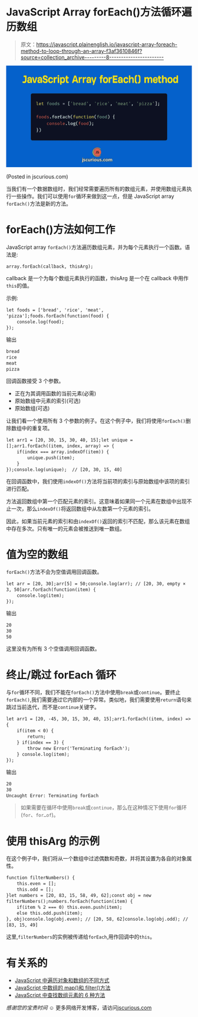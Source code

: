 # JavaScript Array forEach()方法循环遍历数组

> 原文：<https://javascript.plainenglish.io/javascript-array-foreach-method-to-loop-through-an-array-f3af3610846f?source=collection_archive---------8----------------------->

![](img/497da15bc494cfd6d4b10b8e37edd7d0.png)

(Posted in jscurious.com)

当我们有一个数据数组时，我们经常需要遍历所有的数组元素，并使用数组元素执行一些操作。我们可以使用`for`循环来做到这一点，但是 JavaScript array `forEach()`方法是新的方法。

# forEach()方法如何工作

JavaScript array `forEach()`方法遍历数组元素，并为每个元素执行一个函数。语法是:

```
array.forEach(callback, thisArg);
```

callback 是一个为每个数组元素执行的函数，thisArg 是一个在 callback 中用作`this`的值。

示例:

```
let foods = ['bread', 'rice', 'meat', 'pizza'];foods.forEach(function(food) {
    console.log(food);
});
```

输出

```
bread
rice
meat
pizza
```

回调函数接受 3 个参数。

*   正在为其调用函数的当前元素(必需)
*   原始数组中元素的索引(可选)
*   原始数组(可选)

让我们看一个使用所有 3 个参数的例子。在这个例子中，我们将使用`forEach()`删除数组中的重复项。

```
let arr1 = [20, 30, 15, 30, 40, 15];let unique = [];arr1.forEach((item, index, array) => {
    if(index === array.indexOf(item)) {
        unique.push(item);
    }
});console.log(unique);  // [20, 30, 15, 40]
```

在回调函数中，我们使用`indexOf()`方法将当前项的索引与原始数组中该项的索引进行匹配。

方法返回数组中第一个匹配元素的索引。这意味着如果同一个元素在数组中出现不止一次，那么`indexOf()`将返回数组中从左数第一个元素的索引。

因此，如果当前元素的索引和由`indexOf()`返回的索引不匹配，那么该元素在数组中存在多次。只有唯一的元素会被推送到唯一数组。

# 值为空的数组

`forEach()`方法不会为空值调用回调函数。

```
let arr = [20, 30];arr[5] = 50;console.log(arr); // [20, 30, empty × 3, 50]arr.forEach(function(item) {
    console.log(item);
});
```

输出

```
20
30
50
```

这里没有为所有 3 个空值调用回调函数。

# 终止/跳过 forEach 循环

与`for`循环不同，我们不能在`forEach()`方法中使用`break`或`continue`。要终止`forEach()`,我们需要通过它内部的一个异常。类似地，我们需要使用`return`语句来跳过当前迭代，而不是`continue`关键字。

```
let arr1 = [20, -45, 30, 15, 30, 40, 15];arr1.forEach((item, index) => {
    if(item < 0) {
        return;
    } if(index == 3) {
        throw new Error('Terminating forEach');
    } console.log(item); 
});
```

输出

```
20
30
Uncaught Error: Terminating forEach
```

> 如果需要在循环中使用`break`或`continue`，那么在这种情况下使用`for`循环(`for`、`for…of`)。

# 使用 thisArg 的示例

在这个例子中，我们将从一个数组中过滤偶数和奇数，并将其设置为各自的对象属性。

```
function filterNumbers() {
    this.even = [];
    this.odd = [];
}let numbers = [20, 83, 15, 58, 49, 62];const obj = new filterNumbers();numbers.forEach(function(item) {
    if(item % 2 === 0) this.even.push(item);
    else this.odd.push(item);
}, obj)console.log(obj.even); // [20, 58, 62]console.log(obj.odd); // [83, 15, 49]
```

这里,`filterNumbers`的实例被传递给`forEach`,用作回调中的`this`。

# 有关系的

*   [JavaScript 中遍历对象和数组的不同方式](https://jscurious.com/different-ways-to-iterate-through-objects-and-arrays-in-javascript/)
*   [JavaScript 中数组的 map()和 filter()方法](https://jscurious.com/map-and-filter-methods-of-array-in-javascript/)
*   [JavaScript 中查找数组元素的 6 种方法](https://jscurious.com/how-to-find-elements-in-array-in-javascript/)

*感谢您的宝贵时间* ☺️
更多网络开发博客，请访问[jscurious.com](http://jscurious.com/)